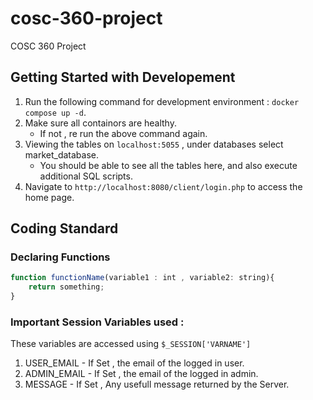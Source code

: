 # cosc-360-project

COSC 360 Project

## Getting Started with Developement

1. Run the following command for development environment : ``docker compose up -d``.
2. Make sure all containors are healthy.
   - If not , re run the above command again.
3. Viewing the tables on ``localhost:5055`` , under databases select market_database.
   - You should be able to see all the tables here, and also execute additional SQL scripts.
4. Navigate to ``http://localhost:8080/client/login.php`` to access the home page.

## Coding Standard

### Declaring Functions

```javascript
function functionName(variable1 : int , variable2: string){
	return something;
}
```

### Important Session Variables used :

These variables are accessed using ``$_SESSION['VARNAME']``

1. USER_EMAIL - If Set , the email of the logged in user.
2. ADMIN_EMAIL - If Set , the email of the logged in admin.
3. MESSAGE - If Set , Any usefull message returned by the Server.
